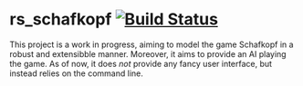 # rs_schafkopf [![Build Status](https://travis-ci.org/phimuemue/rs_schafkopf.svg?branch=master)](https://travis-ci.org/phimuemue/rs_schafkopf)

This project is a work in progress, aiming to model the game Schafkopf in a robust and extensibble manner. Moreover, it aims to provide an AI playing the game. As of now, it does *not* provide any fancy user interface, but instead relies on the command line.
